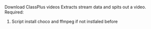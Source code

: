 Download ClassPlus videos
Extracts stream data and spits out a video.
Required: 
1) Script install choco and ffmpeg if not instlaled before
